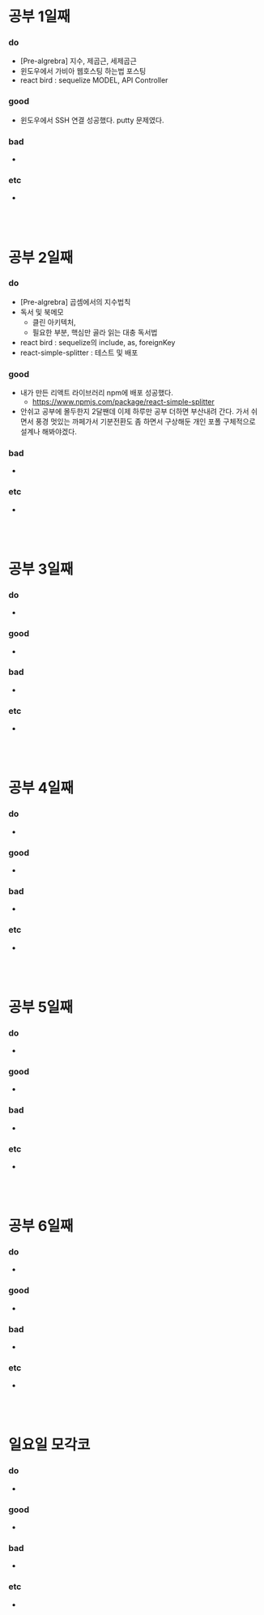
# 공부 1일째 
### do
- [Pre-algrebra] 지수, 제곱근, 세제곱근
- 윈도우에서 가비아 웹호스팅 하는법 포스팅 
- react bird : sequelize MODEL, API Controller

### good
- 윈도우에서 SSH 연결 성공했다. putty 문제였다.

### bad
- 

### etc
- 

<br /><br />

# 공부 2일째 
### do
- [Pre-algrebra] 곱셈에서의 지수법칙
- 독서 및 북메모
  - 클린 아키텍처,
  - 필요한 부분, 핵심만 골라 읽는 대충 독서법
- react bird : sequelize의 include, as, foreignKey
- react-simple-splitter : 테스트 및 배포

### good
- 내가 만든 리액트 라이브러리 npm에 배포 성공했다.
  - https://www.npmjs.com/package/react-simple-splitter
- 안쉬고 공부에 몰두한지 2달짼데 이제 하루만 공부 더하면 부산내려 간다. 가서 쉬면서 풍경 멋있는 까페가서 기분전환도 좀 하면서 구상해둔 개인 포폴 구체적으로 설계나 해봐야겠다.

### bad
- 

### etc
-

<br /><br />

# 공부 3일째 
### do
-

### good
-

### bad
-

### etc
-

<br /><br />

# 공부 4일째 
### do
-

### good
-

### bad
-

### etc
- 

<br /><br />

# 공부 5일째 
### do
-

### good
- 

### bad
- 

### etc
- 

<br /><br />

# 공부 6일째 
### do
-

### good
-
 
### bad
-

### etc
-

<br /><br />

# 일요일 모각코
### do
-

### good
-

### bad
- 

### etc
-

<br /><br />
